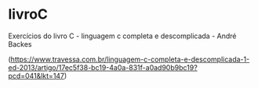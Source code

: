 # livroC

Exercícios do livro C - linguagem c completa e descomplicada - André Backes

(https://www.travessa.com.br/linguagem-c-completa-e-descomplicada-1-ed-2013/artigo/17ec5f38-bc19-4a0a-831f-a0ad90b9bc19?pcd=041&lkt=147)

